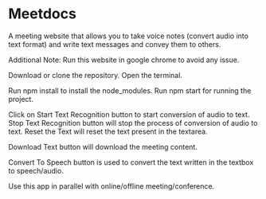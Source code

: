 # Meetdocs

A meeting website that allows you to take voice notes (convert audio into text format) and write text messages and convey them to others.

Additional Note: Run this website in google chrome to avoid any issue.

Download or clone the repository. Open the terminal.

Run npm install to install the node_modules.
Run npm start for running the project.

Click on Start Text Recognition button to start conversion of audio to text. Stop Text Recognition button will stop the process of conversion of audio to text. Reset the Text will reset the text present in the textarea.

Download Text button will download the meeting content.

Convert To Speech button is used to convert the text written in the textbox to speech/audio.

Use this app in parallel with online/offline meeting/conference.
